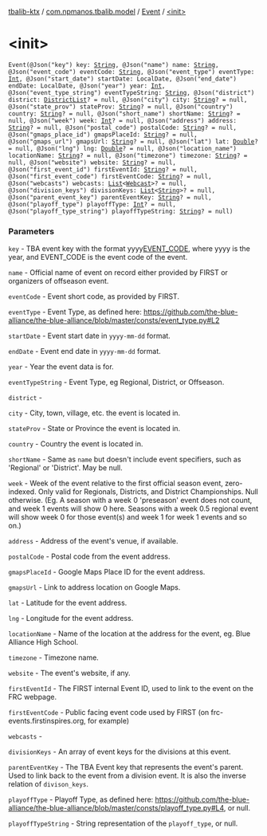 [tbalib-ktx](../../index.md) / [com.npmanos.tbalib.model](../index.md) / [Event](index.md) / [&lt;init&gt;](./-init-.md)

# &lt;init&gt;

`Event(@Json("key") key: `[`String`](https://kotlinlang.org/api/latest/jvm/stdlib/kotlin/-string/index.html)`, @Json("name") name: `[`String`](https://kotlinlang.org/api/latest/jvm/stdlib/kotlin/-string/index.html)`, @Json("event_code") eventCode: `[`String`](https://kotlinlang.org/api/latest/jvm/stdlib/kotlin/-string/index.html)`, @Json("event_type") eventType: `[`Int`](https://kotlinlang.org/api/latest/jvm/stdlib/kotlin/-int/index.html)`, @Json("start_date") startDate: LocalDate, @Json("end_date") endDate: LocalDate, @Json("year") year: `[`Int`](https://kotlinlang.org/api/latest/jvm/stdlib/kotlin/-int/index.html)`, @Json("event_type_string") eventTypeString: `[`String`](https://kotlinlang.org/api/latest/jvm/stdlib/kotlin/-string/index.html)`, @Json("district") district: `[`DistrictList`](../-district-list/index.md)`? = null, @Json("city") city: `[`String`](https://kotlinlang.org/api/latest/jvm/stdlib/kotlin/-string/index.html)`? = null, @Json("state_prov") stateProv: `[`String`](https://kotlinlang.org/api/latest/jvm/stdlib/kotlin/-string/index.html)`? = null, @Json("country") country: `[`String`](https://kotlinlang.org/api/latest/jvm/stdlib/kotlin/-string/index.html)`? = null, @Json("short_name") shortName: `[`String`](https://kotlinlang.org/api/latest/jvm/stdlib/kotlin/-string/index.html)`? = null, @Json("week") week: `[`Int`](https://kotlinlang.org/api/latest/jvm/stdlib/kotlin/-int/index.html)`? = null, @Json("address") address: `[`String`](https://kotlinlang.org/api/latest/jvm/stdlib/kotlin/-string/index.html)`? = null, @Json("postal_code") postalCode: `[`String`](https://kotlinlang.org/api/latest/jvm/stdlib/kotlin/-string/index.html)`? = null, @Json("gmaps_place_id") gmapsPlaceId: `[`String`](https://kotlinlang.org/api/latest/jvm/stdlib/kotlin/-string/index.html)`? = null, @Json("gmaps_url") gmapsUrl: `[`String`](https://kotlinlang.org/api/latest/jvm/stdlib/kotlin/-string/index.html)`? = null, @Json("lat") lat: `[`Double`](https://kotlinlang.org/api/latest/jvm/stdlib/kotlin/-double/index.html)`? = null, @Json("lng") lng: `[`Double`](https://kotlinlang.org/api/latest/jvm/stdlib/kotlin/-double/index.html)`? = null, @Json("location_name") locationName: `[`String`](https://kotlinlang.org/api/latest/jvm/stdlib/kotlin/-string/index.html)`? = null, @Json("timezone") timezone: `[`String`](https://kotlinlang.org/api/latest/jvm/stdlib/kotlin/-string/index.html)`? = null, @Json("website") website: `[`String`](https://kotlinlang.org/api/latest/jvm/stdlib/kotlin/-string/index.html)`? = null, @Json("first_event_id") firstEventId: `[`String`](https://kotlinlang.org/api/latest/jvm/stdlib/kotlin/-string/index.html)`? = null, @Json("first_event_code") firstEventCode: `[`String`](https://kotlinlang.org/api/latest/jvm/stdlib/kotlin/-string/index.html)`? = null, @Json("webcasts") webcasts: `[`List`](https://kotlinlang.org/api/latest/jvm/stdlib/kotlin.collections/-list/index.html)`<`[`Webcast`](../-webcast/index.md)`>? = null, @Json("division_keys") divisionKeys: `[`List`](https://kotlinlang.org/api/latest/jvm/stdlib/kotlin.collections/-list/index.html)`<`[`String`](https://kotlinlang.org/api/latest/jvm/stdlib/kotlin/-string/index.html)`>? = null, @Json("parent_event_key") parentEventKey: `[`String`](https://kotlinlang.org/api/latest/jvm/stdlib/kotlin/-string/index.html)`? = null, @Json("playoff_type") playoffType: `[`Int`](https://kotlinlang.org/api/latest/jvm/stdlib/kotlin/-int/index.html)`? = null, @Json("playoff_type_string") playoffTypeString: `[`String`](https://kotlinlang.org/api/latest/jvm/stdlib/kotlin/-string/index.html)`? = null)`

### Parameters

`key` - TBA event key with the format yyyy[EVENT_CODE](#), where yyyy is the year, and EVENT_CODE is the event code of the event.

`name` - Official name of event on record either provided by FIRST or organizers of offseason event.

`eventCode` - Event short code, as provided by FIRST.

`eventType` - Event Type, as defined here: https://github.com/the-blue-alliance/the-blue-alliance/blob/master/consts/event_type.py#L2

`startDate` - Event start date in `yyyy-mm-dd` format.

`endDate` - Event end date in `yyyy-mm-dd` format.

`year` - Year the event data is for.

`eventTypeString` - Event Type, eg Regional, District, or Offseason.

`district` -

`city` - City, town, village, etc. the event is located in.

`stateProv` - State or Province the event is located in.

`country` - Country the event is located in.

`shortName` - Same as `name` but doesn't include event specifiers, such as 'Regional' or 'District'. May be null.

`week` - Week of the event relative to the first official season event, zero-indexed. Only valid for Regionals, Districts, and District Championships. Null otherwise. (Eg. A season with a week 0 'preseason' event does not count, and week 1 events will show 0 here. Seasons with a week 0.5 regional event will show week 0 for those event(s) and week 1 for week 1 events and so on.)

`address` - Address of the event's venue, if available.

`postalCode` - Postal code from the event address.

`gmapsPlaceId` - Google Maps Place ID for the event address.

`gmapsUrl` - Link to address location on Google Maps.

`lat` - Latitude for the event address.

`lng` - Longitude for the event address.

`locationName` - Name of the location at the address for the event, eg. Blue Alliance High School.

`timezone` - Timezone name.

`website` - The event's website, if any.

`firstEventId` - The FIRST internal Event ID, used to link to the event on the FRC webpage.

`firstEventCode` - Public facing event code used by FIRST (on frc-events.firstinspires.org, for example)

`webcasts` -

`divisionKeys` - An array of event keys for the divisions at this event.

`parentEventKey` - The TBA Event key that represents the event's parent. Used to link back to the event from a division event. It is also the inverse relation of `divison_keys`.

`playoffType` - Playoff Type, as defined here: https://github.com/the-blue-alliance/the-blue-alliance/blob/master/consts/playoff_type.py#L4, or null.

`playoffTypeString` - String representation of the `playoff_type`, or null.